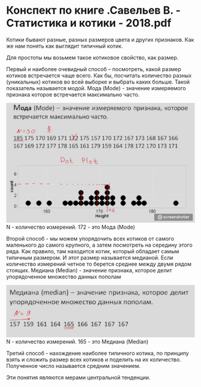 # Конспект по книге .Савельев В. - Статистика и котики - 2018.pdf

Котики бывают разные, разных размеров цвета и других признаков.
Как же нам понять как выглядит типичный котик.

Для простоты мы возьмем такое котиковое свойство, как размер.

Первый и наиболее очевидный способ – посмотреть, какой размер котиков встречается чаще всего.  Как бы, посчитать количество разных (уникальных) котиков во всей выборке и выбрать каких больше.
Такой показатель называется модой.
Мода (Mode) - значение измеряемого признака которое встречается максимально часто.

![img_mode](img/0001.png)
N - количество измерений.
172 - это Мода (Mode)

Второй способ - мы можем упорядочить всех котиков от самого маленького до самого крупного, а
затем посмотреть на середину этого ряда. Как правило, там находится котик, который обладает самым
типичным размером. И этот размер называется медианой.
Если количество измерений четное то берется среднее между двумя рядом стоящих.
Медиана (Median) - значение признака, которое делит упорядоченное множество данных пополам

![img_mode](img/0002.png)
N - количество измерений.
165 - это Медиана (Median)

Третий способ - нахождение наиболее типичного котика, по принципу взять и
сложить размер всех котиков и поделить на их количество. Полученное число
называется средним значением.

Эти понятия являются мерами центральной тенденции.


